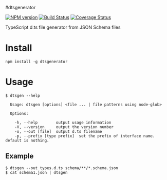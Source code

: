 #dtsgenerator

[![NPM version](https://badge.fury.io/js/dtsgenerator.svg)](http://badge.fury.io/js/dtsgenerator)
[![Build Status](https://travis-ci.org/horiuchi/dtsgenerator.svg?branch=master)](https://travis-ci.org/horiuchi/dtsgenerator)
[![Coverage Status](https://img.shields.io/coveralls/horiuchi/dtsgenerator.svg)](https://coveralls.io/r/horiuchi/dtsgenerator?branch=coveralls)

TypeScript d.ts file generator from JSON Schema files

# Install

    npm install -g dtsgenerator

# Usage

```
$ dtsgen --help

  Usage: dtsgen [options] <file ... | file patterns using node-glob>

  Options:

    -h, --help        output usage information
    -V, --version     output the version number
    -o, --out [file]  output d.ts filename
    -p, --prefix [type prefix]  set the prefix of interface name. default is nothing.

```

## Example

    $ dtsgen --out types.d.ts schema/**/*.schema.json
    $ cat schema1.json | dtsgen
